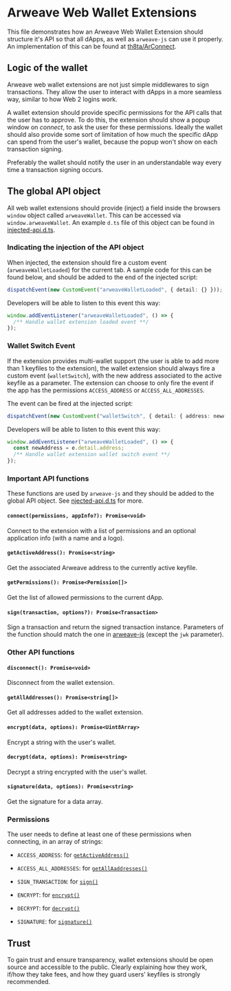 # Arweave Web Wallet Extensions

This file demonstrates how an Arweave Web Wallet Extension should structure it's API so that all dApps, as well as `arweave-js` can use it properly. An implementation of this can be found at [th8ta/ArConnect](https://github.com/th8ta/ArConnect).

## Logic of the wallet

Arweave web wallet extensions are not just simple middlewares to sign transactions. They allow the user to interact with dApps in a more seamless way, similar to how Web 2 logins work.

A wallet extension should provide specific permissions for the API calls that the user has to approve. To do this, the extension should show a popup window on *connect*, to ask the user for these permissions. Ideally the wallet should also provide some sort of limitation of how much the specific dApp can spend from the user's wallet, because the popup won't show on each transaction signing.

Preferably the wallet should notify the user in an understandable way every time a transaction signing occurs.

## The global API object

All web wallet extensions should provide (inject) a field inside the browsers `window` object called `arweaveWallet`. This can be accessed via `window.arweaveWallet`. An example `d.ts` file of this object can be found in [injected-api.d.ts](injected-api.d.ts).

### Indicating the injection of the API object

When injected, the extension should fire a custom event (`arweaveWalletLoaded`) for the current tab. A sample code for this can be found below, and should be added to the end of the injected script:

```ts
dispatchEvent(new CustomEvent("arweaveWalletLoaded", { detail: {} }));
```

Developers will be able to listen to this event this way:

```ts
window.addEventListener("arweaveWalletLoaded", () => {
  /** Handle wallet extension loaded event **/
});
```

### Wallet Switch Event

If the extension provides multi-wallet support (the user is able to add more than 1 keyfiles to the extension), the wallet extension should always fire a custom event (`walletSwitch`), with the new address associated to the active keyfile as a parameter. The extension can choose to only fire the event if the app has the permissions `ACCESS_ADDRESS` or `ACCESS_ALL_ADDRESSES`.

The event can be fired at the injected script:

```ts
dispatchEvent(new CustomEvent("walletSwitch", { detail: { address: newAddress } }));
```

Developers will be able to listen to this event this way:

```ts
window.addEventListener("arweaveWalletLoaded", () => {
  const newAddress = e.detail.address;
  /** Handle wallet extension wallet switch event **/
});
```

### Important API functions

These functions are used by `arweave-js` and they should be added to the global API object. See [njected-api.d.ts](injected-api.d.ts) for more.

#### `connect(permissions, appInfo?): Promise<void>`

Connect to the extension with a list of permissions and an optional application info (with a name and a logo).

#### `getActiveAddress(): Promise<string>`

Get the associated Arweave address to the currently active keyfile.

#### `getPermissions(): Promise<Permission[]>`

Get the list of allowed permissions to the current dApp.

#### `sign(transaction, options?): Promise<Transaction>`

Sign a transaction and return the signed transaction instance. Parameters of the function should match the one in [arweave-js](https://github.com/ArweaveTeam/arweave-js/blob/5d88c18d61f6dad522cd2b670641aae0733a783d/src/common/transactions.ts#L186) (except the `jwk` parameter).

### Other API functions

#### `disconnect(): Promise<void>`

Disconnect from the wallet extension.

#### `getAllAddresses(): Promise<string[]>`

Get all addresses added to the wallet extension.

#### `encrypt(data, options): Promise<Uint8Array>`

Encrypt a string with the user's wallet.

#### `decrypt(data, options): Promise<string>`

Decrypt a string encrypted with the user's wallet.

#### `signature(data, options): Promise<string>`

Get the signature for a data array.

### Permissions

The user needs to define at least one of these permissions when connecting, in an array of strings:

- `ACCESS_ADDRESS`: for [`getActiveAddress()`](#getactiveaddress-promisestring)

- `ACCESS_ALL_ADDRESSES`: for [`getAllAaddresses()`](#getalladdresses-promisestring)

- `SIGN_TRANSACTION`: for [`sign()`](#signaturedata-options-promisestring)

- `ENCRYPT`: for [`encrypt()`](#encryptdata-options-promiseuint8array)

- `DECRYPT`: for [`decrypt()`](#decryptdata-options-promisestring)

- `SIGNATURE`: for [`signature()`](#signaturedata-options-promisestring)

## Trust

To gain trust and ensure transparency, wallet extensions should be open source and accessible to the public. Clearly explaining how they work, if/how they take fees, and how they guard users' keyfiles is strongly recommended.
